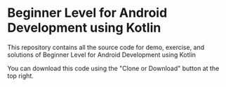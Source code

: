 # Beginner Level for Android Development using Kotlin
This repository contains all the source code for demo, exercise, and solutions of Beginner Level for Android Development using Kotlin

You can download this code using the "Clone or Download" button at the top right.
